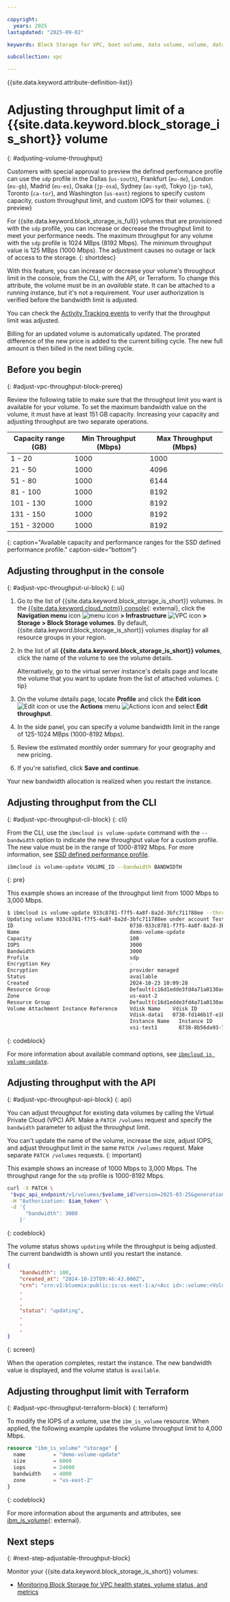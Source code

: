 ```yaml
---

copyright:
  years: 2025
lastupdated: "2025-09-02"

keywords: Block Storage for VPC, boot volume, data volume, volume, data storage, virtual server instance, instance, adjustable volume, throughput, bandwidth

subcollection: vpc

---
```


{{site.data.keyword.attribute-definition-list}}

# Adjusting throughput limit of a {{site.data.keyword.block_storage_is_short}} volume
{: #adjusting-volume-throughput}

Customers with special approval to preview the defined performance profile can use the `sdp` profile in the Dallas (`us-south`), Frankfurt (`eu-de`), London (`eu-gb`), Madrid (`eu-es`), Osaka (`jp-osa`), Sydney (`au-syd`), Tokyo (`jp-tok`), Toronto (`ca-tor`), and Washington (`us-east`) regions to specify custom capacity, custom throughput limit, and custom IOPS for their volumes.
{: preview}

For {{site.data.keyword.block_storage_is_full}} volumes that are provisioned with the `sdp` profile, you can increase or decrease the throughput limit to meet your performance needs. The maximum throughput for any volume with the `sdp` profile is 1024 MBps (8192 Mbps). The minimum throughput value is 125 MBps (1000 Mbps). The adjustment causes no outage or lack of access to the storage.
{: shortdesc}

With this feature, you can increase or decrease your volume's throughput limit in the console, from the CLI, with the API, or Terraform. To change this attribute, the volume must be in an _available_ state. It can be attached to a running instance, but it's not a requirement. Your user authorization is verified before the bandwidth limit is adjusted.

You can check the [Activity Tracking events](/docs/vpc?topic=vpc-at_events) to verify that the throughput limit was adjusted.

Billing for an updated volume is automatically updated. The prorated difference of the new price is added to the current billing cycle. The new full amount is then billed in the next billing cycle.

## Before you begin
{: #adjust-vpc-throughput-block-prereq}

Review the following table to make sure that the throughput limit you want is available for your volume. To set the maximum bandwidth value on the volume, it must have at least 151 GB capacity. Increasing your capacity and adjusting throughput are two separate operations.

| Capacity range (GB) | Min Throughput (Mbps) | Max Throughput (Mbps)  |
|---------------------|-----------------------|------------------------|
| 1 - 20              | 1000                  |          1000          |
| 21 - 50             | 1000                  |          4096          |
| 51 - 80             | 1000                  |          6144          |
| 81 - 100            | 1000                  |          8192          |
| 101 - 130           | 1000                  |          8192          |
| 131 - 150           | 1000                  |          8192          |
| 151 - 32000         | 1000                  |          8192          |
{: caption="Available capacity and performance ranges for the SSD defined performance profile." caption-side="bottom"}

## Adjusting throughput in the console
{: #adjust-vpc-throughput-ui-block}
{: ui}

1. Go to the list of {{site.data.keyword.block_storage_is_short}} volumes. In the [{{site.data.keyword.cloud_notm}} console](/login){: external}, click the **Navigation menu** icon ![menu icon](../icons/icon_hamburger.svg) **> Infrastructure** ![VPC icon](../icons/vpc.svg) **> Storage > Block Storage volumes**. By default, {{site.data.keyword.block_storage_is_short}} volumes display for all resource groups in your region.
1. In the list of all **{{site.data.keyword.block_storage_is_short}} volumes**, click the name of the volume to see the volume details.

   Alternatively, go to the virtual server instance's details page and locate the volume that you want to update from the list of attached volumes.
   {: tip}

1. On the volume details page, locate **Profile** and click the **Edit icon** ![Edit icon](../icons/edit-tagging.svg "Edit") or use the **Actions** menu ![Actions icon](../icons/action-menu-icon.svg "Actions") and select **Edit throughput**.
1. In the side panel, you can specify a volume bandwidth limit in the range of 125-1024 MBps (1000-8192 Mbps).
1. Review the estimated monthly order summary for your geography and new pricing.
1. If you're satisfied, click **Save and continue**.

Your new bandwidth allocation is realized when you restart the instance.

## Adjusting throughput from the CLI
{: #adjust-vpc-throughput-cli-block}
{: cli}

From the CLI, use the `ibmcloud is volume-update` command with the `--bandwidth` option to indicate the new throughput value for a custom profile. The new value must be in the range of 1000-8192 Mbps. For more information, see [SSD defined performance profile](/docs/vpc?topic=vpc-block-storage-profiles&interface=cli#defined-performance-profile).

```sh
ibmcloud is volume-update VOLUME_ID --bandwidth BANDWIDTH
```
{: pre}

This example shows an increase of the throughput limit from 1000 Mbps to 3,000 Mbps.

```sh
$ ibmcloud is volume-update 933c8781-f7f5-4a8f-8a2d-3bfc711788ee --throughput 3000
Updating volume 933c8781-f7f5-4a8f-8a2d-3bfc711788ee under account Test Account as user test.user@ibm.com...
ID                                      0738-933c8781-f7f5-4a8f-8a2d-3bfc711788ee
Name                                    demo-volume-update
Capacity                                100
IOPS                                    3000
Bandwidth                               3000
Profile                                 sdp
Encryption Key                          -
Encryption                              provider managed
Status                                  available
Created                                 2024-10-23 10:09:28
Resource Group                          Default(c16d1edde3fd4a71a0130aed371405a0)
Zone                                    us-east-2
Resource Group                          Default(c16d1edde3fd4a71a0130aed371405a0)
Volume Attachment Instance Reference    Vdisk Name    Vdisk ID                                    Vdisk Type   Auto Delete
                                        Vdisk-data1   0738-fd146b1f-e1bb-4eab-ba78-3109e6bc3a2d   data         true
    									Instance Name   Instance ID
       									vsi-test1       0738-8b56da93-7990-4ccf-9dc5-5aee6a5f08f9
```
{: codeblock}

For more information about available command options, see [`ibmcloud is volume-update`](/docs/cli?topic=cli-vpc-reference#volume-update).

## Adjusting throughput with the API
{: #adjust-vpc-throughput-api-block}
{: api}

You can adjust throughput for existing data volumes by calling the Virtual Private Cloud (VPC) API. Make a `PATCH /volumes` request and specify the `bandwidth` parameter to adjust the throughput limit.

You can't update the name of the volume, increase the size, adjust IOPS, and adjust throughput limit in the same `PATCH /volumes` request. Make separate `PATCH /volumes` requests.
{: important}

This example shows an increase of 1000 Mbps to 3,000 Mbps. The throughput range for the `sdp` profile is 1000-8192 Mbps.

```sh
curl -X PATCH \
 "$vpc_api_endpoint/v1/volumes/$volume_id?version=2025-03-25&generation=2" \
 -H "Authorization: $iam_token" \
 -d '{
      "bandwidth": 3000
    }'
```
{: codeblock}

The volume status shows `updating` while the throughput is being adjusted. The current bandwidth is shown until you restart the instance.
```json
{
	"bandwidth": 100,
	"created_at": "2024-10-23T09:46:43.000Z",
	"crn": "crn:v1:bluemix:public:is:us-east-1:a/<Acc id>::volume:<Volume ID>",
    .
    .
    .
	"status": "updating",
    .
    .
    .
}
```
{: screen}

When the operation completes, restart the instance. The new bandwidth value is displayed, and the volume status is `available`.

## Adjusting throughput limit with Terraform
{: #adjust-vpc-throughput-terraform-block}
{: terraform}

To modify the IOPS of a volume, use the `ibm_is_volume` resource. When applied, the following example updates the volume throughput limit to 4,000 Mbps.

```terraform
resource "ibm_is_volume" "storage" {
  name         = "demo-volume-update"
  size         = 8000
  iops         = 24000
  bandwidth    = 4000
  zone         = "us-east-2"
}
```
{: codeblock}

For more information about the arguments and attributes, see [ibm_is_volume](https://registry.terraform.io/providers/IBM-Cloud/ibm/latest/docs/resources/is_volume){: external}.

## Next steps
{: #next-step-adjustable-throughput-block}

Monitor your {{site.data.keyword.block_storage_is_short}} volumes:
- [Monitoring Block Storage for VPC health states, volume status, and metrics](/docs/vpc?topic=vpc-block-storage-vpc-monitoring)
